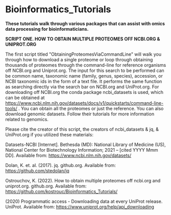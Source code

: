 # Bioinformatics_Tutorials
**These tutorials walk through various packages that can assist with omics data processing for bioinformaticians.**


**SCRIPT ONE. HOW TO OBTAIN MULTIPLE PROTEOMES OFF NCBI.ORG & UNIPROT.ORG**

The first script titled "ObtainingProteomesViaCommandLine" will walk you through how to download a single proteome or loop through obtaining thousands of proteomes through the command-line for reference organisms off NCBI.org and Uniprot.org.
The input for this search to be performed can be common name, taxonomic name (family, genus, species), accession, or NCBI taxonomic ids in the form of a text file. It performs the same function as searching directly via the search bar on NCBI.org and UniProt.org. For downloading off NCBI.org the conda package ncbi_datasets is used, which can be obtained at https://www.ncbi.nlm.nih.gov/datasets/docs/v1/quickstarts/command-line-tools/ . You can obtain all the proteomes or just the reference. You can also download genomic datasets. Follow their tutorials for more information related to genomics.

Please cite the creator of this script, the creators of ncbi_datasets & jq, & UniProt.org if you utilized these materials:

Datasets-NCBI [Internet]. Bethesda (MD): National Library of Medicine (US), National Center for Biotechnology Information; 2021 – [cited YYYY Mmm DD]. Available   from: https://www.ncbi.nlm.nih.gov/datasets/

Dolan, K. et. al. (2017). jq. github.org. Available from: https://github.com/stedolan/jq

Ostrouchov, K. (2022). How to obtain multiple proteomes off ncbi.org and uniprot.org. github.org. Available from: https://github.com/kostrouc/Bioinformatics_Tutorials/

(2020) Programmatic access - Downloading data at every UniProt release. UniProt. Available from: https://www.uniprot.org/help/api_downloading

